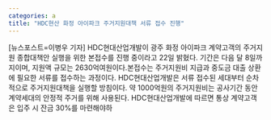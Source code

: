 ```yaml
---
categories: a
title: "HDC현산 화정 아이파크 주거지원대책 서류 접수 진행"
---
```

[뉴스포스트=이병우 기자] HDC현대산업개발이 광주 화정 아이파크 계약고객의 주거지원 종합대책안 실행을 위한 본접수를 진행 중이라고 22일 밝혔다. 기간은 다음 달 8일까지이며, 지원액 규모는 2630억여원이다.본접수는 주거지원비 지급과 중도금 대출 상환에 필요한 서류를 접수하는 과정이다. HDC현대산업개발은 서류 접수된 세대부터 순차적으로 주거지원대책을 실행할 방침이다. 약 1000억원의 주거지원비는 공사기간 동안 계약세대의 안정적 주거를 위해 사용된다. HDC현대산업개발에 따르면 통상 계약고객은 입주 시 잔금 30%를 마련해야하